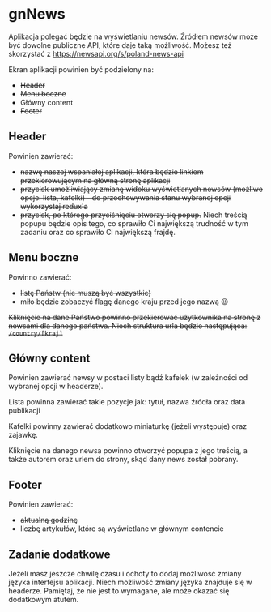 # gnNews

Aplikacja polegać będzie na wyświetlaniu newsów. Źródłem newsów może być dowolne publiczne API, które daje taką możliwość. Możesz też skorzystać z https://newsapi.org/s/poland-news-api

Ekran aplikacji powinien być podzielony na:

- ~~Header~~
- ~~Menu boczne~~
- Główny content
- ~~Footer~~

## Header

Powinien zawierać:

- ~~nazwę naszej wspaniałej aplikacji, która będzie linkiem przekierowującym na główną stronę aplikacji~~
- ~~przycisk umożliwiający zmianę widoku wyświetlanych newsów (możliwe opcje: lista, kafelki) - do przechowywania stanu wybranej opcji wykorzystaj redux'a~~
- ~~przycisk, po którego przyciśnięciu otworzy się popup.~~ Niech treścią popupu będzie opis tego, co sprawiło Ci największą trudność w tym zadaniu oraz co sprawiło Ci największą frajdę.

## Menu boczne

Powinno zawierać:

- ~~listę Państw (nie muszą być wszystkie)~~
- ~~miło będzie zobaczyć flagę danego kraju przed jego nazwą~~ 😉

~~Kliknięcie na dane Państwo powinno przekierować użytkownika na stronę z newsami dla danego państwa. Niech struktura urla będzie następująca: `/country/[kraj]`~~

## Główny content

Powinien zawierać newsy w postaci listy bądź kafelek (w zależności od wybranej opcji w headerze).

Lista powinna zawierać takie pozycje jak: tytuł, nazwa źródła oraz data publikacji

Kafelki powinny zawierać dodatkowo miniaturkę (jeżeli występuje) oraz zajawkę.

Kliknięcie na danego newsa powinno otworzyć popupa z jego treścią, a także autorem oraz urlem do strony, skąd dany news został pobrany.

## Footer

Powinien zawierać:

- ~~aktualną godzinę~~
- liczbę artykułów, które są wyświetlane w głównym contencie

## Zadanie dodatkowe

Jeżeli masz jeszcze chwilę czasu i ochoty to dodaj możliwość zmiany języka interfejsu aplikacji. Niech możliwość zmiany języka znajduje się w headerze. Pamiętaj, że nie jest to wymagane, ale może okazać się dodatkowym atutem.

